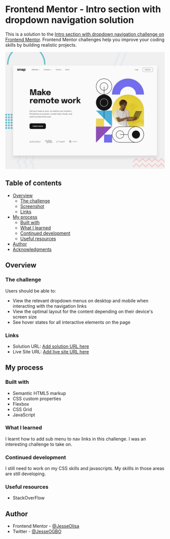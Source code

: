 # Frontend Mentor - Intro section with dropdown navigation solution

This is a solution to the [Intro section with dropdown navigation challenge on Frontend Mentor](https://www.frontendmentor.io/challenges/intro-section-with-dropdown-navigation-ryaPetHE5). Frontend Mentor challenges help you improve your coding skills by building realistic projects. 

![Design preview for the Intro section with dropdown navigation coding challenge](./design/desktop-preview.jpg)
## Table of contents

- [Overview](#overview)
  - [The challenge](#the-challenge)
  - [Screenshot](#screenshot)
  - [Links](#links)
- [My process](#my-process)
  - [Built with](#built-with)
  - [What I learned](#what-i-learned)
  - [Continued development](#continued-development)
  - [Useful resources](#useful-resources)
- [Author](#author)
- [Acknowledgments](#acknowledgments)


## Overview

### The challenge

Users should be able to:

- View the relevant dropdown menus on desktop and mobile when interacting with the navigation links
- View the optimal layout for the content depending on their device's screen size
- See hover states for all interactive elements on the page


### Links

- Solution URL: [Add solution URL here](https://your-solution-url.com)
- Live Site URL: [Add live site URL here](https://your-live-site-url.com)

## My process

### Built with

- Semantic HTML5 markup
- CSS custom properties
- Flexbox
- CSS Grid
- JavaScript

### What I learned

I learnt how to add sub menu to nav links in this challenge. I was an interesting challenge to take on.

### Continued development

I still need to work on my CSS skills and javascripts. My skillls in those areas are still developing.

### Useful resources

- StackOverFlow



## Author

- Frontend Mentor - [@JesseOlisa](https://www.frontendmentor.io/profile/JesseOlisa)
- Twitter - [@JesseOGBO](https://www.twitter.com/yourusername)

